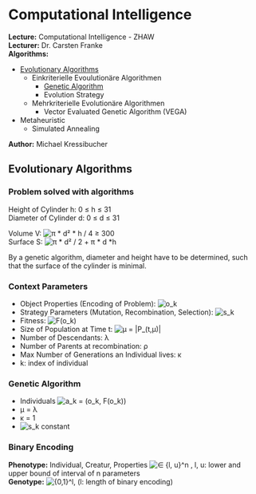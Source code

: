 # Computational Intelligence

**Lecture:** Computational Intelligence - ZHAW  
**Lecturer:** Dr. Carsten Franke  
**Algorithms:**  
- [Evolutionary Algorithms](https://github.com/kressi/evolutionary-algorithms#evolutionary-algorithms)
  - Einkriterielle Evoulutionäre Algorithmen  
    - [Genetic Algorithm](https://github.com/kressi/evolutionary-algorithms#genetic-algorithm)
    - Evolution Strategy
  - Mehrkriterielle Evolutionäre Algorithmen
    - Vector Evaluated Genetic Algorithm (VEGA)
- Metaheuristic  
  - Simulated Annealing

**Author:** Michael Kressibucher


## Evolutionary Algorithms

### Problem solved with algorithms
Height of Cylinder h:   0 ≤ h ≤ 31  
Diameter of Cylinder d: 0 ≤ d ≤ 31  

Volume V: ![π * d² * h / 4 ≥ 300](http://mathurl.com/pqc4j8g.png)  
Surface S: ![π * d² / 2 + π * d *h](http://mathurl.com/mrsqgnw.png)  

By a genetic algorithm, diameter and height have to be determined, such that the surface of the cylinder is minimal.


### Context Parameters
- Object Properties (Encoding of Problem): ![o_k](http://mathurl.com/l2pxyl8.png)
- Strategy Parameters (Mutation, Recombination, Selection): ![s_k](http://mathurl.com/mrt835g.png)
- Fitness: ![F(o_k)](http://mathurl.com/p45qp4l.png)
- Size of Population at Time t: ![μ = |P_(t,μ)|](http://mathurl.com/m5f9k7x.png)
- Number of Descendants: λ
- Number of Parents at recombination: ρ
- Max Number of Generations an Individual lives: κ
- k: index of individual

### Genetic Algorithm
- Individuals ![a_k = (o_k, F(o_k))](http://mathurl.com/mxxd7aq.png)
- μ = λ
- κ = 1
- ![s_k](http://mathurl.com/mrt835g.png) constant

### Binary Encoding
**Phenotype:** Individual, Creatur, Properties ![∈ {l, u}^n](http://mathurl.com/mx3yovt.png) , l, u: lower and upper bound of interval of n parameters  
**Genotype:** ![{0,1}^l](http://mathurl.com/nzs2mrm.png), (l: length of binary encoding)
